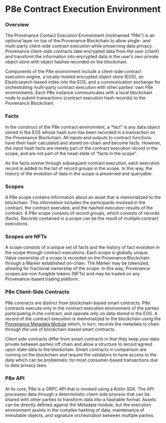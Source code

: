 # P8e Contract Execution Environment

### Overview

The Provenance Contact Execution Environment \(nicknamed “P8e”\) is an optional layer on top of the Provenance Blockchain to allow single- and multi-party client-side contract execution while preserving data privacy. Provenance client-side contracts take encrypted data from the user \(client\) and transform the information into encrypted data in the user’s own private object store with object hashes recorded on the blockchain. 

Components of the P8e environment include a client-side contract execution engine, a locally-hosted encrypted object store \(EOS\), an Elasticsearch-based index into the EOS, and a communication exchange for orchestrating multi-party contract execution with other parties’ own P8e environments. Each P8e instance communicates with a local blockchain node to submit transactions \(contract execution hash records\) to the Provenance Blockchain.

### Facts

In the construct of the P8e contract environment, a “fact” is any data object stored in the EOS whose hash sum has been recorded in a transaction on the Provenance Blockchain. All inputs and outputs to contract functions have their hash calculated and stored on-chain and become facts. However, the input hash facts are merely part of the contract execution record in the scope, and are not part of the head-state of “facts in the scope”.

As the facts evolve through subsequent contract execution, each execution record is added to the list of record groups in the scope. In this way, the history of the evolution of data in the scope is preserved and queryable.

### Scopes

A P8e scope contains information about an asset that is memorialized to the blockchain. This information includes the participants involved in the contract, the contract executed, and the hashed execution results of the contract. A P8e scope consists of record groups, which consists of records \(facts\). Records contained in a scope can be the result of multiple contract executions.

### Scopes are NFTs

A scope consists of a unique set of facts and the history of fact evolution in the scope through contract executions. Each scope is globally unique. Value ownership of a scope is recorded on the Provenance Blockchain through a Marker established on-chain. The Marker may be tokenized, allowing for fractional ownership of the scope. In this way, Provenance scopes are non-fungible tokens \(NFTs\) and may be traded on any Provenance-based trading platform.

### P8e Client-Side Contracts

P8e contracts are distinct from blockchain-based smart contracts. P8e contracts execute only in the contract execution environment of the parties participating in the contract, and operate only on data stored in the EOS. A record of the contract execution is memorialized to the blockchain using the [Provenance Metadata Module](../../modules/metadata-module.md) which, in turn, records the metadata to chain through the use of blockchain-based smart contracts. 

Client side contracts differ from smart contracts in that they keep your data private between parties off chain and allow a structure to record agreed upon state data to the blockchain. Smart contracts in comparison are running on the blockchain and require the validators to have access to the data which can be problematic for most consumer-based transactions due to data privacy laws.

### P8e API

At its core, P8e is a GRPC API that is invoked using a Kotlin SDK. The API processes data through a deterministic client-side process that can be shared with other parties to transform data into a hashable format. Assets can be directly defined against the Metadata module, but the execution environment assists in the complex hashing of data, maintenance of immutable objects, and signature orchestration between multiple parties.





